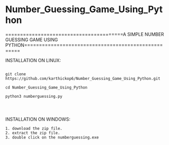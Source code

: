 # Number_Guessing_Game_Using_Python









========================================A SIMPLE NUMBER GUESSING GAME USING PYTHON====================================================


INSTALLATION ON LINUX:
```

git clone https://github.com/karthickop6/Number_Guessing_Game_Using_Python.git

cd Number_Guessing_Game_Using_Python

python3 numberguessing.py




```
INSTALLATION ON WINDOWS:

 ```
 1. download the zip file.
 2. extract the zip file.
 3. double click on the numberguessing.exe
 ```
 
 
 
 
 
 
 
 
 
 
 
 
 
 
 
 
 ~~~~~~~~~~~~~~~~~~~~~~~~~~~~~~~~~~~~~~~~~~~~~~~~~~~~~~~~~~~~~~~~~THANKS FOR VISITING  :)~~~~~~~~~~~~~~~~~~~~~~~~~~~~~~~~~~~~~~~~~~~~~~~~~~~~~~~~~~~~~~~~~~~~~~~~~~~~~~~~~~~
